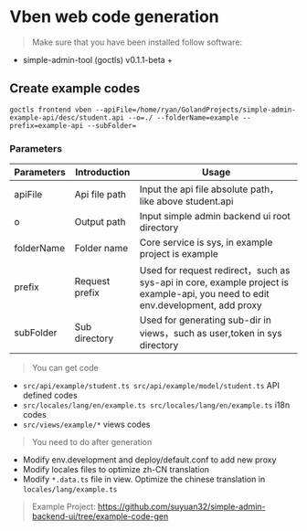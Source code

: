 # Vben web code generation

> Make sure that you have been installed follow software:
- simple-admin-tool (goctls) v0.1.1-beta +


## Create example codes

```shell
goctls frontend vben --apiFile=/home/ryan/GolandProjects/simple-admin-example-api/desc/student.api --o=./ --folderName=example --prefix=example-api --subFolder=
```

### Parameters

| Parameters | Introduction   | Usage                                                                                                                          |
|------------|----------------|--------------------------------------------------------------------------------------------------------------------------------|
| apiFile    | Api file path  | Input the api file absolute path，like above student.api                                                                        |
| o          | Output path    | Input simple admin backend ui root directory                                                                                   |
| folderName | Folder name    | Core service is  sys, in example project is example                                                                            |
| prefix     | Request prefix | Used for request redirect，such as sys-api in core, example project is example-api, you need to edit env.development, add proxy |
| subFolder  | Sub directory  | Used for generating sub-dir in views，such as user,token in sys directory                                                       |


> You can get code 

- `src/api/example/student.ts src/api/example/model/student.ts`    API defined codes
- `src/locales/lang/en/example.ts src/locales/lang/en/example.ts`  i18n codes 
- `src/views/example/*` views codes

> You need to do after generation

- Modify env.development and deploy/default.conf to add new proxy
- Modify locales files to optimize zh-CN translation
- Modify  `*.data.ts` file in view. Optimize the chinese translation in  `locales/lang/example.ts`

> Example Project: https://github.com/suyuan32/simple-admin-backend-ui/tree/example-code-gen
